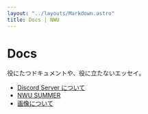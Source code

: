 ```yaml
---
layout: "../layouts/Markdown.astro"
title: Docs | NWU
---
```


# Docs

役にたつドキュメントや、役に立たないエッセイ。

- [Discord Server について](/docs/discord)
- [NWU SUMMER](/docs/nwu_summer)
- [画像について](docs/images)
